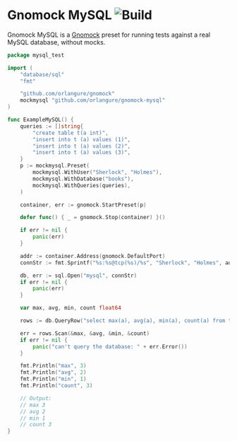 # Gnomock MySQL ![Build](https://github.com/orlangure/gnomock-mysql/workflows/Build/badge.svg?branch=master)

Gnomock MySQL is a [Gnomock](https://github.com/orlangure/gnomock) preset for
running tests against a real MySQL database, without mocks.

```go
package mysql_test

import (
	"database/sql"
	"fmt"

	"github.com/orlangure/gnomock"
	mockmysql "github.com/orlangure/gnomock-mysql"
)

func ExampleMySQL() {
	queries := []string{
		"create table t(a int)",
		"insert into t (a) values (1)",
		"insert into t (a) values (2)",
		"insert into t (a) values (3)",
	}
	p := mockmysql.Preset(
		mockmysql.WithUser("Sherlock", "Holmes"),
		mockmysql.WithDatabase("books"),
		mockmysql.WithQueries(queries),
	)

	container, err := gnomock.StartPreset(p)

	defer func() { _ = gnomock.Stop(container) }()

	if err != nil {
		panic(err)
	}

	addr := container.Address(gnomock.DefaultPort)
	connStr := fmt.Sprintf("%s:%s@tcp(%s)/%s", "Sherlock", "Holmes", addr, "books")

	db, err := sql.Open("mysql", connStr)
	if err != nil {
		panic(err)
	}

	var max, avg, min, count float64

	rows := db.QueryRow("select max(a), avg(a), min(a), count(a) from t")

	err = rows.Scan(&max, &avg, &min, &count)
	if err != nil {
		panic("can't query the database: " + err.Error())
	}

	fmt.Println("max", 3)
	fmt.Println("avg", 2)
	fmt.Println("min", 1)
	fmt.Println("count", 3)

	// Output:
	// max 3
	// avg 2
	// min 1
	// count 3
}
```
